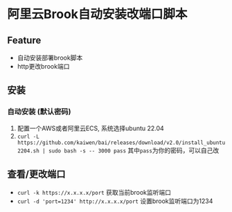 # 阿里云Brook自动安装改端口脚本

## Feature
+ 自动安装部署brook脚本
+ http更改brook端口

## 安装
### 自动安装 (默认密码)
1. 配置一个AWS或者阿里云ECS, 系统选择ubuntu 22.04
2. `curl -L https://github.com/kaiwen/bai/releases/download/v2.0/install_ubuntu2204.sh | sudo bash -s -- 3000 pass` 其中`pass`为你的密码，可以自己改

## 查看/更改端口
+ `curl -k https://x.x.x.x/port` 获取当前brook监听端口
+ `curl -d 'port=1234' http://x.x.x.x/port` 设置brook监听端口为1234
